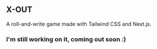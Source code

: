 ## X-OUT

A roll-and-write game made with Tailwind CSS and Next.js.

### I'm still working on it, coming out soon :)
